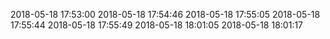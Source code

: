 2018-05-18 17:53:00
2018-05-18 17:54:46
2018-05-18 17:55:05
2018-05-18 17:55:44
2018-05-18 17:55:49
2018-05-18 18:01:05
2018-05-18 18:01:17

